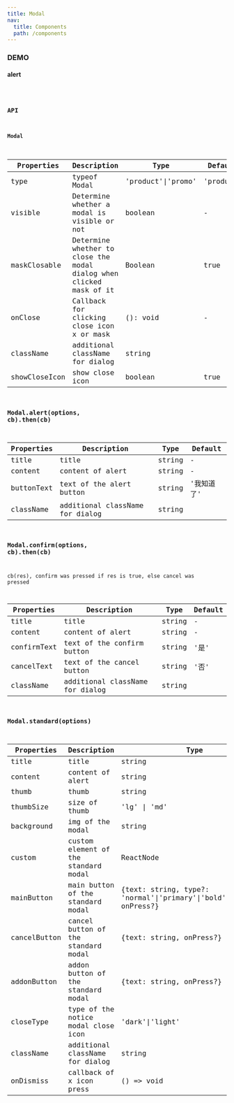 ```yaml
---
title: Modal
nav:
  title: Components
  path: /components
---
```


### DEMO

#### alert
<code src="./demo/basic.tsx" />


### API

#### Modal

Properties | Description | Type | Default
-----------|------------|------|--------
| type | typeof Modal | 'product'\|'promo' | 'product' |
| visible | Determine whether a modal is visible or not | boolean | - |
| maskClosable | Determine whether to close the modal dialog when clicked mask of it | Boolean | true |
| onClose | Callback for clicking close icon x or mask | (): void | - |
| className  | additional className for dialog | string | |
| showCloseIcon  | show close icon | boolean | true |


### Modal.alert(options, cb).then(cb)

Properties | Description | Type | Default
-----------|------------|------|--------
| title | title | string | - |
| content | content of alert | string | -  |
| buttonText | text of the alert button | string | '我知道了' |
| className  | additional className for dialog | string | |

### Modal.confirm(options, cb).then(cb)
cb(res), confirm was pressed if res is true, else cancel was pressed

Properties | Description | Type | Default
-----------|------------|------|--------
| title | title | string | - |
| content | content of alert | string | -  |
| confirmText | text of the confirm button | string | '是' |
| cancelText | text of the cancel button | string | '否' |
| className  | additional className for dialog | string | |

### Modal.standard(options)

Properties | Description | Type | Default
-----------|------------|------|--------
| title | title | string | - |
| content | content of alert | string | -  |
| thumb | thumb | string | - |
| thumbSize | size of thumb | 'lg' \| 'md' | - |
| background | img of the modal | string | - |
| custom | custom element of the standard modal | ReactNode | - |
| mainButton | main button of the standard modal | {text: string, type?: 'normal'\|'primary'\|'bold'\|'danger', onPress?} | - |
| cancelButton | cancel button of the standard modal | {text: string, onPress?} | - |
| addonButton | addon button of the standard modal | {text: string, onPress?} | - |
| closeType | type of the notice modal close icon | 'dark'\|'light'|'none' | 'dark' |
| className  | additional className for dialog | string | |
| onDismiss  | callback of x icon press | () => void | - |
